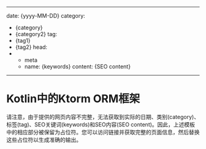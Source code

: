 ---
date: {yyyy-MM-DD}
category:
  - {category}
  - {category2}
tag:
  - {tag1}
  - {tag2}
head:
  - - meta
    - name: {keywords}
      content: {SEO content}
------
# Kotlin中的Ktorm ORM框架

请注意，由于提供的网页内容不完整，无法获取到实际的日期、类别(category)、标签(tag)、SEO关键词(keywords)和SEO内容(SEO content)。因此，上述模板中的相应部分被保留为占位符。您可以访问链接并获取完整的页面信息，然后替换这些占位符以生成准确的输出。